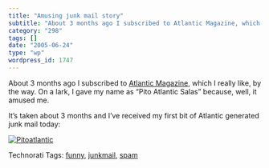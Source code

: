 ```yaml
---
title: "Amusing junk mail story"
subtitle: "About 3 months ago I subscribed to Atlantic Magazine, which I really ..."
category: "298"
tags: []
date: "2005-06-24"
type: "wp"
wordpress_id: 1747
---
```

About 3 months ago I subscribed to [Atlantic Magazine](http://www.theatlantic.com/), which I really like, by the way. On a lark, I gave my name as “Pito Atlantic Salas” because, well, it amused me. 

It’s taken about 3 months and I’ve received my first bit of Atlantic generated junk mail today:

[![Pitoatlantic](https://i0.wp.com/s3.media.squarespace.com/production/1075723/12829350/weblogs//images/posts/pitoatlantic-tm.jpg?resize=350%2C255)](https://i0.wp.com/s3.media.squarespace.com/production/1075723/12829350/weblogs/images/posts/pitoatlantic.jpg)

Technorati Tags: [funny](http://technorati.com/tag/funny), [junkmail](http://technorati.com/tag/junkmail), [spam](http://technorati.com/tag/spam)